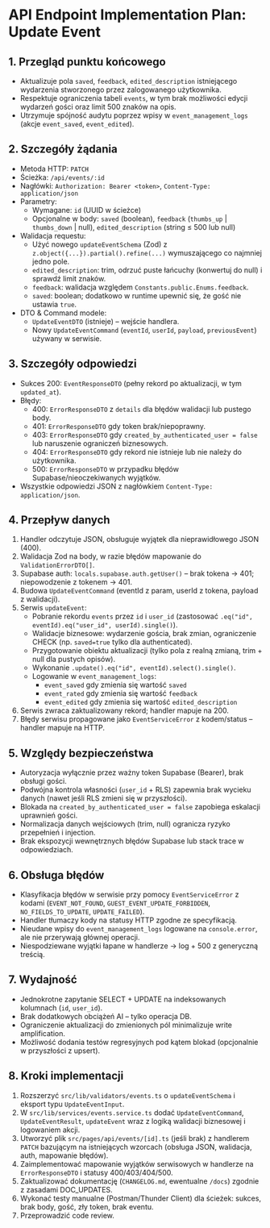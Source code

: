 # API Endpoint Implementation Plan: Update Event

## 1. Przegląd punktu końcowego

- Aktualizuje pola `saved`, `feedback`, `edited_description` istniejącego wydarzenia stworzonego przez zalogowanego użytkownika.
- Respektuje ograniczenia tabeli `events`, w tym brak możliwości edycji wydarzeń gości oraz limit 500 znaków na opis.
- Utrzymuje spójność audytu poprzez wpisy w `event_management_logs` (akcje `event_saved`, `event_edited`).

## 2. Szczegóły żądania

- Metoda HTTP: `PATCH`
- Ścieżka: `/api/events/:id`
- Nagłówki: `Authorization: Bearer <token>`, `Content-Type: application/json`
- Parametry:
  - Wymagane: `id` (UUID w ścieżce)
  - Opcjonalne w body: `saved` (boolean), `feedback` (`thumbs_up` | `thumbs_down` | null), `edited_description` (string ≤ 500 lub null)
- Walidacja requestu:
  - Użyć nowego `updateEventSchema` (Zod) z `z.object({...}).partial().refine(...)` wymuszającego co najmniej jedno pole.
  - `edited_description`: trim, odrzuć puste łańcuchy (konwertuj do null) i sprawdź limit znaków.
  - `feedback`: walidacja względem `Constants.public.Enums.feedback`.
  - `saved`: boolean; dodatkowo w runtime upewnić się, że gość nie ustawia `true`.
- DTO & Command modele:
  - `UpdateEventDTO` (istnieje) – wejście handlera.
  - Nowy `UpdateEventCommand` (`eventId`, `userId`, `payload`, `previousEvent`) używany w serwisie.

## 3. Szczegóły odpowiedzi

- Sukces 200: `EventResponseDTO` (pełny rekord po aktualizacji, w tym `updated_at`).
- Błędy:
  - 400: `ErrorResponseDTO` z `details` dla błędów walidacji lub pustego body.
  - 401: `ErrorResponseDTO` gdy token brak/niepoprawny.
  - 403: `ErrorResponseDTO` gdy `created_by_authenticated_user = false` lub naruszenie ograniczeń biznesowych.
  - 404: `ErrorResponseDTO` gdy rekord nie istnieje lub nie należy do użytkownika.
  - 500: `ErrorResponseDTO` w przypadku błędów Supabase/nieoczekiwanych wyjątków.
- Wszystkie odpowiedzi JSON z nagłówkiem `Content-Type: application/json`.

## 4. Przepływ danych

1. Handler odczytuje JSON, obsługuje wyjątek dla nieprawidłowego JSON (400).
2. Walidacja Zod na body, w razie błędów mapowanie do `ValidationErrorDTO[]`.
3. Supabase auth: `locals.supabase.auth.getUser()` – brak tokena → 401; niepowodzenie z tokenem → 401.
4. Budowa `UpdateEventCommand` (eventId z param, userId z tokena, payload z walidacji).
5. Serwis `updateEvent`:
   - Pobranie rekordu `events` przez `id` i `user_id` (zastosować `.eq("id", eventId).eq("user_id", userId).single()`).
   - Walidacje biznesowe: wydarzenie gościa, brak zmian, ograniczenie CHECK (np. `saved=true` tylko dla authenticated).
   - Przygotowanie obiektu aktualizacji (tylko pola z realną zmianą, trim + null dla pustych opisów).
   - Wykonanie `.update().eq("id", eventId).select().single()`.
   - Logowanie w `event_management_logs`:
     - `event_saved` gdy zmienia się wartość `saved`
     - `event_rated` gdy zmienia się wartość `feedback`
     - `event_edited` gdy zmienia się wartość `edited_description`
6. Serwis zwraca zaktualizowany rekord; handler mapuje na 200.
7. Błędy serwisu propagowane jako `EventServiceError` z kodem/status – handler mapuje na HTTP.

## 5. Względy bezpieczeństwa

- Autoryzacja wyłącznie przez ważny token Supabase (Bearer), brak obsługi gości.
- Podwójna kontrola własności (`user_id` + RLS) zapewnia brak wycieku danych (nawet jeśli RLS zmieni się w przyszłości).
- Blokada na `created_by_authenticated_user = false` zapobiega eskalacji uprawnień gości.
- Normalizacja danych wejściowych (trim, null) ogranicza ryzyko przepełnień i injection.
- Brak ekspozycji wewnętrznych błędów Supabase lub stack trace w odpowiedziach.

## 6. Obsługa błędów

- Klasyfikacja błędów w serwisie przy pomocy `EventServiceError` z kodami (`EVENT_NOT_FOUND`, `GUEST_EVENT_UPDATE_FORBIDDEN`, `NO_FIELDS_TO_UPDATE`, `UPDATE_FAILED`).
- Handler tłumaczy kody na statusy HTTP zgodne ze specyfikacją.
- Nieudane wpisy do `event_management_logs` logowane na `console.error`, ale nie przerywają głównej operacji.
- Niespodziewane wyjątki łapane w handlerze → log + 500 z generyczną treścią.

## 7. Wydajność

- Jednokrotne zapytanie SELECT + UPDATE na indeksowanych kolumnach (`id`, `user_id`).
- Brak dodatkowych obciążeń AI – tylko operacja DB.
- Ograniczenie aktualizacji do zmienionych pól minimalizuje write amplification.
- Możliwość dodania testów regresyjnych pod kątem blokad (opcjonalnie w przyszłości z upsert).

## 8. Kroki implementacji

1. Rozszerzyć `src/lib/validators/events.ts` o `updateEventSchema` i eksport typu `UpdateEventInput`.
2. W `src/lib/services/events.service.ts` dodać `UpdateEventCommand`, `UpdateEventResult`, `updateEvent` wraz z logiką walidacji biznesowej i logowaniem akcji.
3. Utworzyć plik `src/pages/api/events/[id].ts` (jeśli brak) z handlerem `PATCH` bazującym na istniejących wzorcach (obsługa JSON, walidacja, auth, mapowanie błędów).
4. Zaimplementować mapowanie wyjątków serwisowych w handlerze na `ErrorResponseDTO` i statusy 400/403/404/500.
5. Zaktualizować dokumentację (`CHANGELOG.md`, ewentualne `/docs`) zgodnie z zasadami DOC_UPDATES.
6. Wykonać testy manualne (Postman/Thunder Client) dla ścieżek: sukces, brak body, gość, zły token, brak eventu.
7. Przeprowadzić code review.
